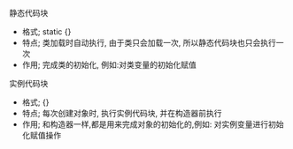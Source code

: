 静态代码块
- 格式; static {}
- 特点; 类加载时自动执行, 由于类只会加载一次, 所以静态代码块也只会执行一次
- 作用; 完成类的初始化, 例如:对类变量的初始化赋值

实例代码块
- 格式; {}
- 特点; 每次创建对象时, 执行实例代码块, 并在构造器前执行
- 作用; 和构造器一样,都是用来完成对象的初始化的,例如: 对实例变量进行初始化赋值操作


